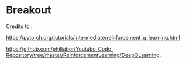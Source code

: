 # Breakout

Credits to :  

https://pytorch.org/tutorials/intermediate/reinforcement_q_learning.html

https://github.com/philtabor/Youtube-Code-Repository/tree/master/ReinforcementLearning/DeepQLearning.
